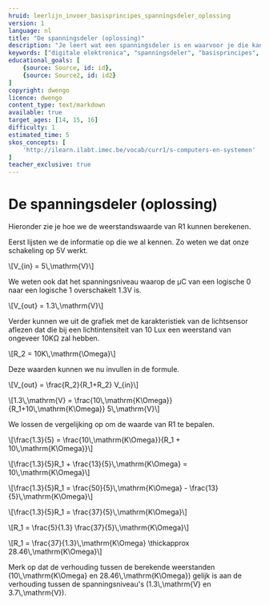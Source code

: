 ```yaml
---
hruid: leerlijn_invoer_basisprincipes_spanningsdeler_oplossing
version: 1
language: nl
title: "De spanningsdeler (oplossing)"
description: "Je leert wat een spanningsdeler is en waarvoor je die kan gebruiken."
keywords: ["digitale elektronica", "spanningsdeler", "basisprincipes", "microcontroller", "µC", "arduino", "dwenguino"]
educational_goals: [
    {source: Source, id: id}, 
    {source: Source2, id: id2}
]
copyright: dwengo
licence: dwengo
content_type: text/markdown
available: true
target_ages: [14, 15, 16]
difficulty: 1
estimated_time: 5
skos_concepts: [
    'http://ilearn.ilabt.imec.be/vocab/curr1/s-computers-en-systemen'
]
teacher_exclusive: true
---
```


# De spanningsdeler (oplossing)


Hieronder zie je hoe we de weerstandswaarde van R1 kunnen berekenen.

Eerst lijsten we de informatie op die we al kennen. Zo weten we dat onze schakeling op 5V werkt.

\\[V_{in} = 5\\,\mathrm{V}\\]

We weten ook dat het spanningsniveau waarop de µC van een logische 0 naar een logische 1 overschakelt 1.3V is.

\\[V_{out} = 1.3\\,\mathrm{V}\\]

Verder kunnen we uit de grafiek met de karakteristiek van de lichtsensor aflezen dat die bij een lichtintensiteit van 10 Lux een weerstand van ongeveer 10KΩ zal hebben.

\\[R_2 = 10K\\,\mathrm{\Omega}\\]

Deze waarden kunnen we nu invullen in de formule.

\\[V_{out} = \frac{R_2}{R_1+R_2} V_{in}\\]

\\[1.3\\,\mathrm{V} = \frac{10\\,\mathrm{K\Omega}}{R_1+10\\,\mathrm{K\Omega}} 5\\,\mathrm{V}\\]

We lossen de vergelijking op om de waarde van R1 te bepalen.

\\[\frac{1.3}{5} = \frac{10\\,\mathrm{K\Omega}}{R_1 + 10\\,\mathrm{K\Omega}}\\]

\\[\frac{1.3}{5}R_1 + \frac{13}{5}\\,\mathrm{K\Omega} = 10\\,\mathrm{K\Omega}\\]

\\[\frac{1.3}{5}R_1 = \frac{50}{5}\\,\mathrm{K\Omega} - \frac{13}{5}\\,\mathrm{K\Omega}\\]

\\[\frac{1.3}{5}R_1 = \frac{37}{5}\\,\mathrm{K\Omega}\\]

\\[R_1 = \frac{5}{1.3} \frac{37}{5}\\,\mathrm{K\Omega}\\]

\\[R_1 = \frac{37}{1.3}\\,\mathrm{K\Omega} \thickapprox 28.46\\,\mathrm{K\Omega}\\]


Merk op dat de verhouding tussen de berekende weerstanden (10\\,\mathrm{K\Omega} en 28.46\\,\mathrm{K\Omega}) gelijk is aan de verhouding tussen de spanningsniveau's (1.3\\,\mathrm{V} en 3.7\\,\mathrm{V}).

